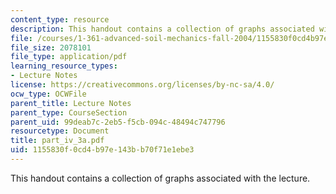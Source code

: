 ```yaml
---
content_type: resource
description: This handout contains a collection of graphs associated with the lecture.
file: /courses/1-361-advanced-soil-mechanics-fall-2004/1155830f0cd4b97e143bb70f71e1ebe3_part_iv_3a.pdf
file_size: 2078101
file_type: application/pdf
learning_resource_types:
- Lecture Notes
license: https://creativecommons.org/licenses/by-nc-sa/4.0/
ocw_type: OCWFile
parent_title: Lecture Notes
parent_type: CourseSection
parent_uid: 99deab7c-2eb5-f5cb-094c-48494c747796
resourcetype: Document
title: part_iv_3a.pdf
uid: 1155830f-0cd4-b97e-143b-b70f71e1ebe3
---
```

This handout contains a collection of graphs associated with the lecture.